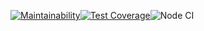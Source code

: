 [![Maintainability](https://api.codeclimate.com/v1/badges/333d4976327f1b8d643f/maintainability)](https://codeclimate.com/github/AlexanderMalikh/backend-project-lvl3/maintainability)[![Test Coverage](https://api.codeclimate.com/v1/badges/333d4976327f1b8d643f/test_coverage)](https://codeclimate.com/github/AlexanderMalikh/backend-project-lvl3/test_coverage)![Node CI](https://github.com/AlexanderMalikh/backend-project-lvl3/workflows/Node%20CI/badge.svg)
